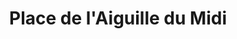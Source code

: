 ---
title: "Place de l'Aiguille du Midi"
url: /chamonix-mont-blanc/place-de-laiguille-du-midi/
shop: sports
---